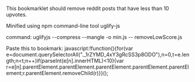This bookmarklet should remove reddit posts that have less than 10 upvotes.


Minified using npm command-line tool uglify-js

command: uglifyjs --compress --mangle -o min.js -- removeLowScore.js

Paste this to bookmark:
javascript:!function(){for(var e=document.querySelectorAll("._1rZYMD_4xY3gRcSS3p8ODO"),n=0,t=e.length;n<t;n++)if(parseInt(e[n].innerHTML)<10){var r=e[n].parentElement.parentElement.parentElement.parentElement.parentElement;r.parentElement.removeChild(r)}}();

